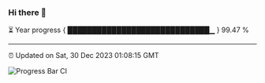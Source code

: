 ### Hi there 👋

⏳ Year progress { █████████████████████████████▁ } 99.47 %

---

⏰ Updated on Sat, 30 Dec 2023 01:08:15 GMT

![Progress Bar CI](https://github.com/liununu/liununu/workflows/Progress%20Bar%20CI/badge.svg)
